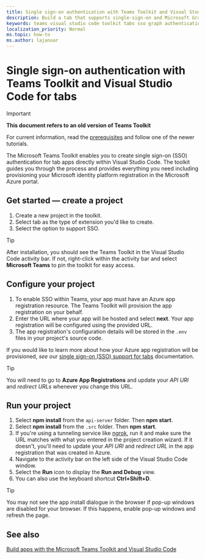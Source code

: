 ```yaml
---
title: Single sign-on authentication with Teams Toolkit and Visual Studio Code for tabs
description: Build a tab that supports single-sign-on and Microsoft Graph calls directly within Visual Studio Code with the Microsoft Teams Toolkit
keywords: teams visual studio code toolkit tabs sso graph authentication Azure identity platform
localization_priority: Normal
ms.topic: how-to
ms.author: lajanuar
---
```

# Single sign-on authentication with Teams Toolkit and Visual Studio Code for tabs

> [!IMPORTANT]
> **This document refers to an old version of Teams Toolkit**
>
> For current information, read the [prerequisites](../get-started/prerequisites.md) and follow  one of the newer tutorials.

The Microsoft Teams Toolkit enables you to create single sign-on (SSO) authentication for tab apps directly within Visual Studio Code. The toolkit guides you through the process and provides everything you need including provisioning your Microsoft identity platform registration in the Microsoft Azure portal.

## Get started — create a project

1. Create a new project in the toolkit.
1. Select tab as the type of extension you'd like to create.
1. Select the option to support SSO.

> [!TIP]
> After installation, you should see the Teams Toolkit in the Visual Studio Code activity bar. If not, right-click within the activity bar and select **Microsoft Teams** to pin the toolkit for easy access.

## Configure your project

1. To enable SSO within Teams, your app must have an Azure app registration resource. The Teams Toolkit will provision the app registration on your behalf.
1. Enter the URL where your app will be hosted and select **next**. Your app registration will be configured using the provided URL.
1. The app registration's configuration details will be stored in the `.env` files in your project's source code.

If you would like to learn more about how your Azure app registration will be provisioned, *see*  our [single sign-on (SSO) support for tabs](../tabs/how-to/authentication/tab-sso-overview.md) documentation.

> [!TIP]
> You will need to go to **Azure App Registrations** and update your *API URI* and *redirect URLs* whenever you change this URL.

## Run your project

1. Select **npm install** from the `api-server` folder. Then **npm start**.
1. Select **npm install** from the `.src` folder. Then **npm start**.
1. If you're using a tunneling service like [ngrok](https://ngrok.com/), run it and make sure the URL matches with what you entered in the project creation wizard. If it doesn't, you'll need to update your *API URI* and *redirect URL* in the app registration that was created in Azure.
1. Navigate to the activity bar on the left side of the Visual Studio Code window.
1. Select the **Run** icon to display the **Run and Debug** view.
1. You can also use the keyboard shortcut **Ctrl+Shift+D**.

> [!TIP]
> You may not see the app install dialogue in the browser if pop-up windows are disabled for your browser. If this happens, enable pop-up windows and refresh the page.

## See also

[Build apps with the Microsoft Teams Toolkit and Visual Studio Code](visual-studio-code-overview.md)
